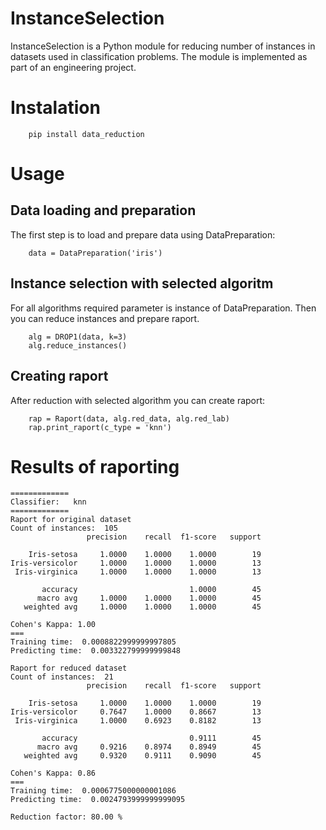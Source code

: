 # InstanceSelection

InstanceSelection is a Python module for reducing number of instances in datasets used in classification problems.
The module is implemented as part of an engineering project.

# Instalation
```
    pip install data_reduction
```

# Usage
## Data loading and preparation
The first step is to load and prepare data using DataPreparation:
```
    data = DataPreparation('iris')
```
## Instance selection with selected algoritm
For all algorithms required parameter is instance of DataPreparation. Then you can reduce instances and prepare raport.
```
    alg = DROP1(data, k=3)
    alg.reduce_instances()
```
## Creating raport
After reduction with selected algorithm you can create raport:
```
    rap = Raport(data, alg.red_data, alg.red_lab)
    rap.print_raport(c_type = 'knn')
```

# Results of raporting
```
=============
Classifier:   knn
=============
Raport for original dataset
Count of instances:  105
                 precision    recall  f1-score   support

    Iris-setosa     1.0000    1.0000    1.0000        19
Iris-versicolor     1.0000    1.0000    1.0000        13
 Iris-virginica     1.0000    1.0000    1.0000        13

       accuracy                         1.0000        45
      macro avg     1.0000    1.0000    1.0000        45
   weighted avg     1.0000    1.0000    1.0000        45

Cohen's Kappa: 1.00
===
Training time:  0.0008822999999997805
Predicting time:  0.003322799999999848

Raport for reduced dataset
Count of instances:  21
                 precision    recall  f1-score   support

    Iris-setosa     1.0000    1.0000    1.0000        19
Iris-versicolor     0.7647    1.0000    0.8667        13
 Iris-virginica     1.0000    0.6923    0.8182        13

       accuracy                         0.9111        45
      macro avg     0.9216    0.8974    0.8949        45
   weighted avg     0.9320    0.9111    0.9090        45

Cohen's Kappa: 0.86
===
Training time:  0.0006775000000001086
Predicting time:  0.0024793999999999095

Reduction factor: 80.00 %
```

